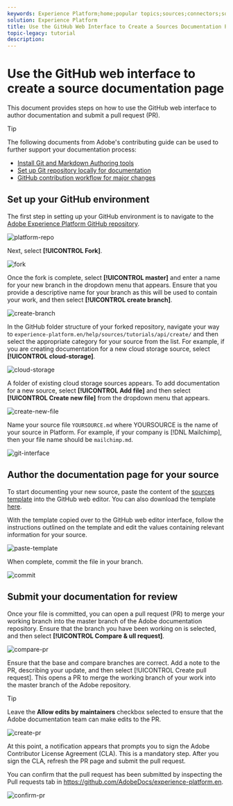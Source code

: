 ```yaml
---
keywords: Experience Platform;home;popular topics;sources;connectors;source connectors;sources sdk;sdk;SDK
solution: Experience Platform
title: Use the GitHub Web Interface to Create a Sources Documentation Page
topic-legacy: tutorial
description:
---
```

# Use the GitHub web interface to create a source documentation page

This document provides steps on how to use the GitHub web interface to author documentation and submit a pull request (PR).

>[!TIP]
>
>The following documents from Adobe's contributing guide can be used to further support your documentation process: <ul><li>[Install Git and Markdown Authoring tools](https://experienceleague.adobe.com/docs/contributor/contributor-guide/setup/install-tools.html?lang=en)</li><li>[Set up Git repository locally for documentation](https://experienceleague.adobe.com/docs/contributor/contributor-guide/setup/local-repo.html?lang=en)</li><li>[GitHub contribution workflow for major changes](https://experienceleague.adobe.com/docs/contributor/contributor-guide/setup/full-workflow.html?lang=en)</li></ul>

## Set up your GitHub environment

The first step in setting up your GitHub environment is to navigate to the [Adobe Experience Platform GitHub repository](https://github.com/AdobeDocs/experience-platform.en).

![platform-repo](../assets/platform-repo.png)

Next, select **[!UICONTROL Fork]**.

![fork](../assets/fork.png)

Once the fork is complete, select **[!UICONTROL master]** and enter a name for your new branch in the dropdown menu that appears. Ensure that you provide a descriptive name for your branch as this will be used to contain your work, and then select **[!UICONTROL create branch]**.

![create-branch](../assets/create-branch.png)

In the GitHub folder structure of your forked repository, navigate your way to `experience-platform.en/help/sources/tutorials/api/create/` and then select the appropriate category for your source from the list. For example, if you are creating documentation for a new cloud storage source, select **[!UICONTROL cloud-storage]**.

![cloud-storage](../assets/cloud-storage.png)

A folder of existing cloud storage sources appears. To add documentation for a new source, select **[!UICONTROL Add file]** and then select **[!UICONTROL Create new file]** from the dropdown menu that appears.

![create-new-file](../assets/create-new-file.png)

Name your source file `YOURSOURCE.md` where YOURSOURCE is the name of your source in Platform. For example, if your company is [!DNL Mailchimp], then your file name should be `mailchimp.md`.

![git-interface](../assets/git-interface.png)

## Author the documentation page for your source

To start documenting your new source, paste the content of the [sources template](./template.zip) into the GitHub web editor. You can also download the template [here](assets/template.zip).

With the template copied over to the GitHub web editor interface, follow the instructions outlined on the template and edit the values containing relevant information for your source.

![paste-template](../assets/paste-template.png)

When complete, commit the file in your branch.

![commit](../assets/commit.png)

## Submit your documentation for review

Once your file is committed, you can open a pull request (PR) to merge your working branch into the master branch of the Adobe documentation repository. Ensure that the branch you have been working on is selected, and then select **[!UICONTROL Compare & ull request]**.

![compare-pr](../assets/compare-pr.png)

Ensure that the base and compare branches are correct. Add a note to the PR, describing your update, and then select [!UICONTROL Create pull request]. This opens a PR to merge the working branch of your work into the master branch of the Adobe repository.

>[!TIP]
>
>Leave the **Allow edits by maintainers** checkbox selected to ensure that the Adobe documentation team can make edits to the PR.

![create-pr](../assets/create-pr.png)

At this point, a notification appears that prompts you to sign the Adobe Contributor License Agreement (CLA). This is a mandatory step. After you sign the CLA, refresh the PR page and submit the pull request.

You can confirm that the pull request has been submitted by inspecting the Pull requests tab in https://github.com/AdobeDocs/experience-platform.en.

![confirm-pr](../assets/confirm-pr.png)
